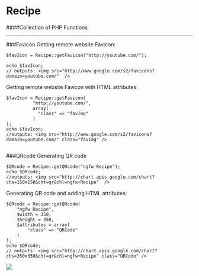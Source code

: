 # Recipe
####Collection of PHP Functions


---

###Favicon
Getting remote website Favicon:
```
$favIcon = Recipe::getFavicon("http://youtube.com/");

echo $favIcon; 
// outputs: <img src="http://www.google.com/s2/favicons?domain=youtube.com/"  />
```

Getting remote website Favicon with HTML attributes:
```
$favIcon = Recipe::getFavicon(
          "http://youtube.com/", 
          array(
            "class" => "favImg"
          )
);
echo $favIcon; 
//outputs: <img src="http://www.google.com/s2/favicons?domain=youtube.com/" class="favImg" />
            
```

###QRcode
Generating QR code
```
$QRcode = Recipe::getQRcode("ngfw Recipe");
echo $QRcode;  
//outputs: <img src="http://chart.apis.google.com/chart?chs=150x150&cht=qr&chl=ngfw+Recipe"  />
```

Generating QR code and adding HTML attributes:
```
$QRcode = Recipe::getQRcode(
    "ngfw Recipe",
    $width = 350, 
    $height = 350, 
    $attributes = array(
        "class" => "QRCode"
    )
);
echo $QRcode;  
// outputs: <img src="http://chart.apis.google.com/chart?chs=350x350&cht=qr&chl=ngfw+Recipe" class="QRCode" />
```
<img src="http://chart.apis.google.com/chart?chs=350x350&cht=qr&chl=ngfw+Recipe" class="QRCode" />
